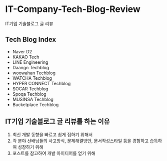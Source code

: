 # IT-Company-Tech-Blog-Review
IT기업 기술블로그 글 리뷰

## Tech Blog Index
- Naver D2
- KAKAO Tech
- LINE Engineering
- Daangn Techblog
- woowahan Techblog
- WATCHA Techblog
- HYPER CONNECT Techblog
- SOCAR Techblog
- Spoqa Techblog
- MUSINSA Techblog
- Bucketplace Techblog

## IT기업 기술블로그 글 리뷰를 하는 이유
1. 최신 개발 동향을 빠르고 쉽게 접하기 위해서
2. 각 분야 선배님들의 사고방식, 문제해결방안, 문서작성스타일 등을 경험하고 습득하여 성장하기 위해
3. 포스트를 참고하여 개발 아이디어를 얻기 위해